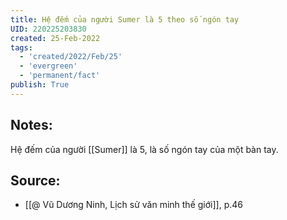 ```yaml
---
title: Hệ đếm của người Sumer là 5 theo số ngón tay
UID: 220225203830
created: 25-Feb-2022
tags:
  - 'created/2022/Feb/25'
  - 'evergreen'
  - 'permanent/fact'
publish: True
---
```

## Notes:
Hệ đếm của người [[Sumer]] là 5, là số ngón tay của một bàn tay.

## Source:
- [[@ Vũ Dương Ninh, Lịch sử văn minh thế giới]], p.46




